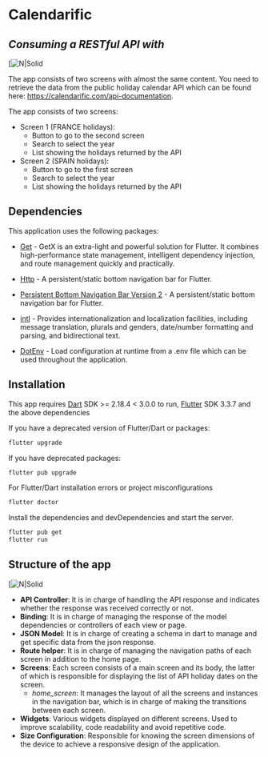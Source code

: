 # Calendarific
## _Consuming a RESTful API with_ 


[![N|Solid](https://i.imgur.com/uaRBLLo.png)



The app consists of two screens with almost the same content. You need to retrieve the data from the public holiday calendar API which can be found here: https://calendarific.com/api-documentation.

The app consists of two screens: 
- Screen 1 (FRANCE holidays):
    - Button to go to the second screen 
    - Search to select the year 
    - List showing the holidays returned by the API 
- Screen 2 (SPAIN holidays):
    - Button to go to the first screen 
    - Search to select the year 
    - List showing the holidays returned by the API 

## Dependencies

This application uses the following packages:

- [Get](https://pub.dev/packages/get) - GetX is an extra-light and powerful solution for Flutter. It combines high-performance state management, intelligent dependency injection, and route management quickly and practically.
- [Http](https://pub.dev/packages/http) - A persistent/static bottom navigation bar for Flutter.
- [Persistent Bottom Navigation Bar Version 2](https://pub.dev/packages/persistent_bottom_nav_bar_v2) - A persistent/static bottom navigation bar for Flutter.

- [intl](https://pub.dev/packages/intl) - Provides internationalization and localization facilities, including message translation, plurals and genders, date/number formatting and parsing, and bidirectional text.

- [DotEnv](https://pub.dev/packages/dotenv) - Load configuration at runtime from a .env file which can be used throughout the application.

## Installation

This app requires [Dart](https://dart.dev/) SDK >= 2.18.4 < 3.0.0 to run,  [Flutter](https://flutter.dev/brand) SDK 3.3.7 and the above dependencies

If you have a deprecated version of Flutter/Dart or packages: 
```sh
flutter upgrade
```
If you have deprecated packages: 
```sh
flutter pub upgrade
```
For Flutter/Dart installation errors or project misconfigurations
```sh
flutter doctor
```
Install the dependencies and devDependencies and start the server.

```sh
flutter pub get
flutter run
```

## Structure of the app
[![N|Solid](https://i.imgur.com/uaRBLLo.png)

- **API Controller**: It is in charge of handling the API response and indicates whether the response was received correctly or not.
- **Binding**: It is in charge of managing the response of the model dependencies or controllers of each view or page. 
- **JSON Model**: It is in charge of creating a schema in dart to manage and get specific data from the json response.
- **Route helper**: It is in charge of managing the navigation paths of each screen in addition to the home page.
- **Screens**: Each screen consists of a main screen and its body, the latter of which is responsible for displaying the list of API holiday dates on the screen. 
    - *home_screen*: It manages the layout of all the screens and instances in the navigation bar, which is in charge of making the transitions between each screen.
- **Widgets**: Various widgets displayed on different screens. Used to improve scalability, code readability and avoid repetitive code.
- **Size Configuration**: Responsible for knowing the screen dimensions of the device to achieve a responsive design of the application.

